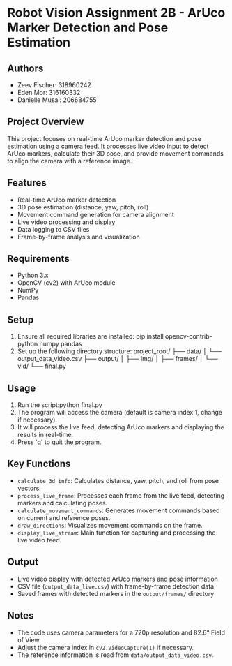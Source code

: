# Robot Vision Assignment 2B - ArUco Marker Detection and Pose Estimation

## Authors
- Zeev Fischer: 318960242
- Eden Mor: 316160332
- Danielle Musai: 206684755

## Project Overview
This project focuses on real-time ArUco marker detection and pose estimation using a camera feed. It processes live video input to detect ArUco markers, calculate their 3D pose, and provide movement commands to align the camera with a reference image.

## Features
- Real-time ArUco marker detection
- 3D pose estimation (distance, yaw, pitch, roll)
- Movement command generation for camera alignment
- Live video processing and display
- Data logging to CSV files
- Frame-by-frame analysis and visualization

## Requirements
- Python 3.x
- OpenCV (cv2) with ArUco module
- NumPy
- Pandas

## Setup
1. Ensure all required libraries are installed:
pip install opencv-contrib-python numpy pandas
2. Set up the following directory structure:
project_root/
├── data/
│   └── output_data_video.csv
├── output/
│   ├── img/
│   ├── frames/
│   └── vid/
└── final.py

## Usage
1. Run the script:python final.py
2. The program will access the camera (default is camera index 1, change if necessary).
3. It will process the live feed, detecting ArUco markers and displaying the results in real-time.
4. Press 'q' to quit the program.

## Key Functions
- `calculate_3d_info`: Calculates distance, yaw, pitch, and roll from pose vectors.
- `process_live_frame`: Processes each frame from the live feed, detecting markers and calculating poses.
- `calculate_movement_commands`: Generates movement commands based on current and reference poses.
- `draw_directions`: Visualizes movement commands on the frame.
- `display_live_stream`: Main function for capturing and processing the live video feed.

## Output
- Live video display with detected ArUco markers and pose information
- CSV file (`output_data_live.csv`) with frame-by-frame detection data
- Saved frames with detected markers in the `output/frames/` directory

## Notes
- The code uses camera parameters for a 720p resolution and 82.6° Field of View.
- Adjust the camera index in `cv2.VideoCapture(1)` if necessary.
- The reference information is read from `data/output_data_video.csv`.


